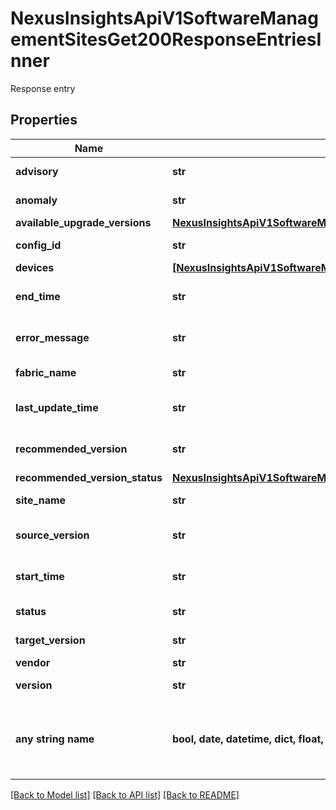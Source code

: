 # NexusInsightsApiV1SoftwareManagementSitesGet200ResponseEntriesInner

Response entry

## Properties
Name | Type | Description | Notes
------------ | ------------- | ------------- | -------------
**advisory** | **str** | Advisory score | [optional] 
**anomaly** | **str** | Anomaly score | [optional] 
**available_upgrade_versions** | [**NexusInsightsApiV1SoftwareManagementSitesGet200ResponseEntriesInnerAvailableUpgradeVersions**](NexusInsightsApiV1SoftwareManagementSitesGet200ResponseEntriesInnerAvailableUpgradeVersions.md) |  | [optional] 
**config_id** | **str** | Config ID of job | [optional] 
**devices** | [**[NexusInsightsApiV1SoftwareManagementSitesGet200ResponseEntriesInnerDevicesInner]**](NexusInsightsApiV1SoftwareManagementSitesGet200ResponseEntriesInnerDevicesInner.md) | List of devices | [optional] 
**end_time** | **str** | End timestamp of upgrade | [optional] 
**error_message** | **str** | Error message of upgrade | [optional] 
**fabric_name** | **str** | Name of the site | [optional] 
**last_update_time** | **str** | Last timestamp updated | [optional] 
**recommended_version** | **str** | Version recommended to upgrade to | [optional] 
**recommended_version_status** | [**NexusInsightsApiV1SoftwareManagementSitesGet200ResponseEntriesInnerRecommendedVersionStatus**](NexusInsightsApiV1SoftwareManagementSitesGet200ResponseEntriesInnerRecommendedVersionStatus.md) |  | [optional] 
**site_name** | **str** | Name of the site | [optional] 
**source_version** | **str** | Source version before upgrade | [optional] 
**start_time** | **str** | Start timestamp of upgrade | [optional] 
**status** | **str** | Status of upgrade | [optional] 
**target_version** | **str** | Version to upgrade to | [optional] 
**vendor** | **str** | Vendor | [optional] 
**version** | **str** | Current version | [optional] 
**any string name** | **bool, date, datetime, dict, float, int, list, str, none_type** | any string name can be used but the value must be the correct type | [optional]

[[Back to Model list]](../README.md#documentation-for-models) [[Back to API list]](../README.md#documentation-for-api-endpoints) [[Back to README]](../README.md)


